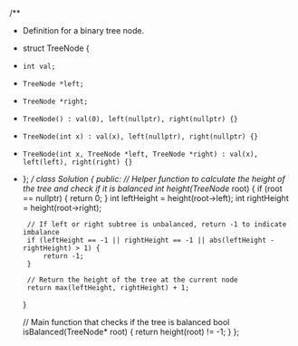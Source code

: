 /**
 * Definition for a binary tree node.
 * struct TreeNode {
 *     int val;
 *     TreeNode *left;
 *     TreeNode *right;
 *     TreeNode() : val(0), left(nullptr), right(nullptr) {}
 *     TreeNode(int x) : val(x), left(nullptr), right(nullptr) {}
 *     TreeNode(int x, TreeNode *left, TreeNode *right) : val(x), left(left), right(right) {}
 * };
 */
class Solution {
public:
    // Helper function to calculate the height of the tree and check if it is balanced
    int height(TreeNode* root) {
        if (root == nullptr) {
            return 0;
        }
        int leftHeight = height(root->left);
        int rightHeight = height(root->right);
        
        // If left or right subtree is unbalanced, return -1 to indicate imbalance
        if (leftHeight == -1 || rightHeight == -1 || abs(leftHeight - rightHeight) > 1) {
            return -1; 
        }
        
        // Return the height of the tree at the current node
        return max(leftHeight, rightHeight) + 1;
    }

    // Main function that checks if the tree is balanced
    bool isBalanced(TreeNode* root) {
        return height(root) != -1;
    }
};
